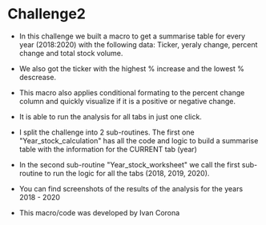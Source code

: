 # Challenge2
- In this challenge we built a macro to get a summarise table for every year (2018:2020) with the following data: Ticker, yeraly change, percent change and total stock volume.
- We also got the ticker with the highest % increase and the lowest % descrease. 
- This macro also applies conditional formating to the percent change column and quickly visualize if it is a positive or negative change.
- It is able to run the analysis for all tabs in just one click.

- I split the challenge into 2 sub-routines. The first one "Year_stock_calculation" has all the code and logic to build a summarise table with the information for the CURRENT tab (year)
- In the second sub-routine "Year_stock_worksheet" we call the first sub-routine to run the logic for all the tabs (2018, 2019, 2020).

- You can find screenshots of the results of the analysis for the years 2018 - 2020

- This macro/code was developed by Ivan Corona

